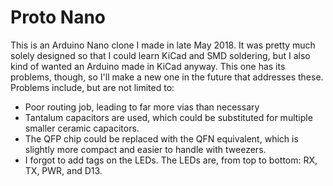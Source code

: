 # Proto Nano

This is an Arduino Nano clone I made in late May 2018. It was pretty
much solely designed so that I could learn KiCad and SMD soldering, but
I also kind of wanted an Arduino made in KiCad anyway. This one has its
problems, though, so I'll make a new one in the future that addresses
these. Problems include, but are not limited to:

- Poor routing job, leading to far more vias than necessary
- Tantalum capacitors are used, which could be substituted for multiple
smaller ceramic capacitors.
- The QFP chip could be replaced with the QFN equivalent, which is
slightly more compact and easier to handle with tweezers.
- I forgot to add tags on the LEDs. The LEDs are, from top to bottom:
RX, TX, PWR, and D13.
